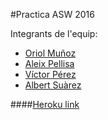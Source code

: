 #Practica ASW 2016

Integrants de l'equip:

* [Oriol Muñoz](https://github.com/Hanekoma)
* [Aleix Pellisa](https://github.com/aleixpellisa)
* [Víctor Pérez](https://github.com/victorpm5)
* [Albert Suàrez](https://github.com/AlbertSuarez)

####[Heroku link](http://hackernew.herokuapp.com/)
